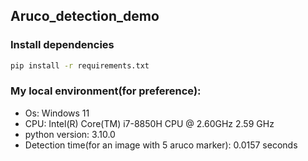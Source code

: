 ## Aruco_detection_demo
### Install dependencies
```bash
pip install -r requirements.txt
```



### My local environment(for preference):
* Os: Windows 11
* CPU: Intel(R) Core(TM) i7-8850H CPU @ 2.60GHz   2.59 GHz
* python version: 3.10.0
* Detection time(for an image with 5 aruco marker): 0.0157 seconds

